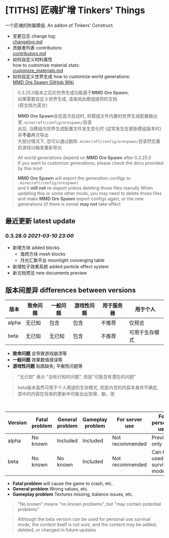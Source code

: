 # [TITHS] 匠魂扩增 Tinkers' Things

一个匠魂的附属模组. An addon of Tinkers' Construct.

* 变更日志 change log:  
  [changelog.md](changelog.md)
* 贡献者列表 contributors:  
  [contributors.md](contributors.md)
* 如何自定义材料属性  
  how to customize material stats:  
  [customize_materials.md](customize_materials.md)
* 如何自定义世界生成
  how to customize world generations:  
  [MMD Ore Spawn GitHub Wiki](https://github.com/MinecraftModDevelopmentMods/OreSpawn/wiki)

> 0.3.25.0版本之后的世界生成功能基于**MMD Ore Spawn**,  
> 如果需要自定义世界生成, 请查阅此模组提供的文档  
> (原文档为英文)
  
> **MMD Ore Spawn**会在首次启动时, 将模组文件内置的世界生成配置输出至`.minecraft/config/orespawn/`目录  
> 此后, 当模组内世界生成配置文件发生变化时 (这常发生在更新模组版本时) 并**不会**再次导出  
> 大部分情况下, 您可以通过删除`.minecraft/config/orespawn/`目录然后重启游戏以触发重新导出

> All world generations depend on **MMD Ore Spawn** after 0.3.25.0  
> If you want to customize generations, please check the docs provided by this mod

> **MMD Ore Spawn** will export the generation-configs to `.minecraft/config/orespawn/`  
> and it **will not** re-export unless deleting those files manully
> When updating this or some other mods, you may need to delete those files and make **MMD Ore Spawn** export configs again, or the new generations (if there is some) **may not** take effect

## 最近更新 latest update

### 0.3.28.0 _2021-03-10 23:00_

* 新增方块 added blocks
  * 渔网方块 mesh blocks
  * 月光汇聚平台 moonlight converging table
* 新增粒子效果系统 added particle effect system
* 新文档预览 new documents preview

## 版本间差异 differences between versions

版本|致命问题|一般问题|游戏性问题|用于服务器|用于个人
-|-|-|-|-|-
alpha|无已知|包含|包含|不推荐|仅预览
beta|无已知|无已知|包含|不推荐|可用于生存模式

* **致命问题** 会导致游戏崩溃等
* **一般问题** 效果数值错误等
* **游戏性问题** 贴图缺失; 平衡性问题等

> "无已知" 表示 "没有已知的问题", 但是"可能含有潜在的问题"

> beta版本虽然可用于个人用途的生存模式, 但是内含的内容本身并不确定, 其中的内容在将来的更新中可能会出现增、删、改

<br>

Version|Fatal problem|General problem|Gameplay problem|For server use|For personal use
-|-|-|-|-|-
alpha|No known|Included|Included|Not recommended|Preview only
beta|No known|No known|Included|Not recommended|Can be used for survival mode

* **Fatal problem** will cause the game to crash, etc.
* **General problem** Wrong values, etc.
* **Gameplay problem** Textures missing, balance issues, etc.

> "No known" means "no known problems", but "may contain potential problems"

> Although the beta version can be used for personal use survival mode, the content itself is not sure, and the content may be added, deleted, or changed in future updates

